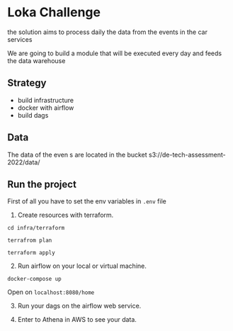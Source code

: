 # Loka Challenge

the solution aims to process daily the data from the events in the car services 

We are going to build a module that will be executed every day and feeds the data warehouse

## Strategy

- build infrastructure
- docker with airflow
- build dags


## Data

The data of the even s are located in the bucket s3://de-tech-assessment-2022/data/


## Run the project

First of all you have to set the env variables in `.env` file

1. Create resources with terraform.

```
cd infra/terraform

terrafrom plan 

terraform apply
```

2. Run airflow on your local or virtual machine.

`docker-compose up `

Open on `localhost:8080/home`

3. Run your dags on the airflow web service.

4. Enter to Athena in AWS to see your data.
